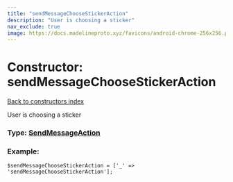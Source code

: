```yaml
---
title: "sendMessageChooseStickerAction"
description: "User is choosing a sticker"
nav_exclude: true
image: https://docs.madelineproto.xyz/favicons/android-chrome-256x256.png
---
```

# Constructor: sendMessageChooseStickerAction  
[Back to constructors index](/API_docs/constructors/index.html)



User is choosing a sticker




### Type: [SendMessageAction](/API_docs/types/SendMessageAction.html)


### Example:

```
$sendMessageChooseStickerAction = ['_' => 'sendMessageChooseStickerAction'];
```  
